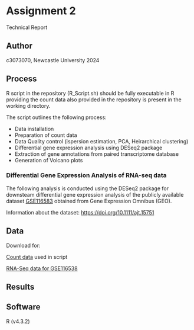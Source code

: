 # Assignment 2

Technical Report


## Author

c3073070, Newcastle University 2024


## Process 

R script in the repository (R_Script.sh) should be fully executable in R providing the count data also provided in the repository is present in the working directory.

The script outlines the following process:

* Data installation
* Preparation of count data
* Data Quality control (ispersion estimation, PCA, Heirarchical clustering)
* Differential gene expression analysis using DESeq2 package
* Extraction of gene annotations from paired transcriptome database
* Generation of Volcano plots

### Differential Gene Expression Analysis of RNA-seq data

The following analysis is conducted using the DESeq2 package for downsteam differential gene expression analysis of  the publicly available dataset [GSE116583](https://www.ncbi.nlm.nih.gov/geo/query/acc.cgi?acc=GSE116583 "@embed") obtained from Gene Expression Omnibus (GEO).

Information about the dataset: https://doi.org/10.1111/ajt.15751


## Data

Download for: 

[Count data](https://github.com/sjcockell/mmb8052/raw/main/practicals/practical_08/results/counts.zip "@embed") used in script

[RNA-Seq data for GSE116538](https://github.com/sjcockell/mmb8052/raw/main/practicals/practical_08/results/counts.zip "@embed")




## Results





## Software

R (v4.3.2)
